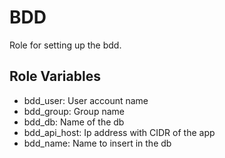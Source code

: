 BDD
=========

Role for setting up the bdd.

Role Variables
--------------

- bdd_user: User account name
- bdd_group: Group name
- bdd_db: Name of the db
- bdd_api_host: Ip address with CIDR of the app
- bdd_name: Name to insert in the db

